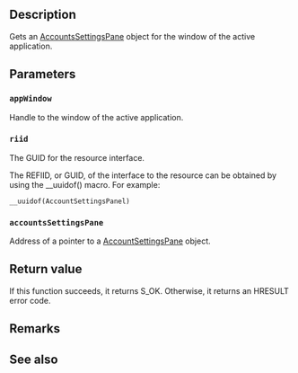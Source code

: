 ## Description

Gets an [AccountsSettingsPane](https://learn.microsoft.com/uwp/api/windows.ui.applicationsettings.accountssettingspane) object for the window of the active application.

## Parameters

### `appWindow`

Handle to the window of the active application.

### `riid`

The GUID for the resource interface.

The REFIID, or GUID, of the interface to the resource can be obtained by using the __uuidof() macro. For example:

`__uuidof(AccountSettingsPanel)`

### `accountsSettingsPane`

Address of a pointer to a [AccountSettingsPane](https://learn.microsoft.com/uwp/api/Windows.UI.ApplicationSettings.AccountsSettingsPane) object.

## Return value

If this function succeeds, it returns S_OK. Otherwise, it returns an HRESULT error code.

## Remarks

## See also
